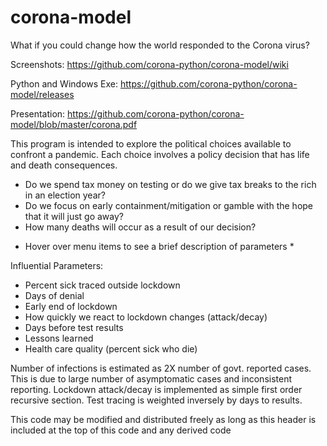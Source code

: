 # corona-model
What if you could change how the world responded to the Corona virus?

Screenshots:
https://github.com/corona-python/corona-model/wiki

Python and Windows Exe:
https://github.com/corona-python/corona-model/releases

Presentation:
https://github.com/corona-python/corona-model/blob/master/corona.pdf

This program is intended to explore the political choices available to confront a pandemic.
Each choice involves a policy decision that has life and death consequences. 
- Do we spend tax money on testing or do we give tax breaks to the rich in an election year?
- Do we focus on early containment/mitigation or gamble with the hope that it will just go away?
- How many deaths will occur as a result of our decision?

* Hover over menu items to see a brief description of parameters *

Influential Parameters:
- Percent sick traced outside lockdown
- Days of denial
- Early end of lockdown
- How quickly we react to lockdown changes (attack/decay)
- Days before test results
- Lessons learned
- Health care quality (percent sick who die)

Number of infections is estimated as 2X number of govt. reported cases.
This is due to large number of asymptomatic cases and inconsistent reporting.
Lockdown attack/decay is implemented as simple first order recursive section.
Test tracing is weighted inversely by days to results.

This code may be modified and distributed freely as long as this header is included at the top
of this code and any derived code


